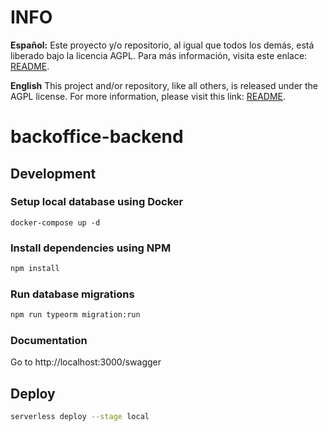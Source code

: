 # INFO

**Español:** Este proyecto y/o repositorio, al igual que todos los demás, está liberado bajo la licencia AGPL. Para más información, visita este enlace: [README](https://github.com/LlibertadApp/.github/blob/main/profile/README.md).

**English** This project and/or repository, like all others, is released under the AGPL license. For more information, please visit this link: [README](https://github.com/LlibertadApp/.github/blob/main/profile/README.md).



# backoffice-backend

## Development

### Setup local database using Docker

```
docker-compose up -d
```

### Install dependencies using NPM

```bash
npm install
```

### Run database migrations

```bash
npm run typeorm migration:run
```

### Documentation

Go to http://localhost:3000/swagger

## Deploy

```bash
serverless deploy --stage local
```
